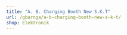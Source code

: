 ```yaml
---
title: "A. B. Charging Booth New S.K.T"
url: /gbarnga/a-b-charging-booth-new-s-k-t/
shop: Elektronik
---
```

